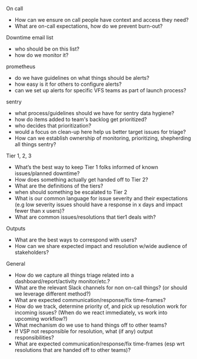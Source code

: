 On call
- How can we ensure on call people have context and access they need?
- What are on-call expectations, how do we prevent burn-out?

Downtime email list
- who should be on this list?
- how do we monitor it?

prometheus
- do we have guidelines on what things should be alerts?
- how easy is it for others to configure alerts?
- can we set up alerts for specific VFS teams as part of launch process?

sentry
- what process/guidelines should we have for sentry data hygiene?
- how do items added to team's backlog get prioritized?
- who decides that prioritization?
- would a focus on clean-up here help us better target issues for triage?
- How can we establish ownership of monitoring, prioritizing, shepherding all things sentry?

Tier 1, 2, 3
- What’s the best way to keep Tier 1 folks informed of known issues/planned downtime?
- How does something actually get handed off to Tier 2?
- What are the definitions of the tiers?
- when should something be escalated to Tier 2
- What is our common language for issue severity and their expectations (e.g low severity issues should have a response in x days and impact fewer than x users)?
- What are common issues/resolutions that tier1 deals with?

Outputs
- What are the best ways to correspond with users?
- How can we share expected impact and resolution w/wide audience of stakeholders?

General
- How do we capture all things triage related into a dashboard/report/activity monitor/etc.?
- What are the relevant Slack channels for non on-call things? (or should we leverage different method?)
- What are expected communication/response/fix time-frames?
- How do we track, determine priority of, and pick up resolution work for incoming issues? (When do we react immediately, vs work into upcoming workflow?)
- What mechanism do we use to hand things off to other teams?
- If VSP not responsible for resolution, what (if any) output responsibilities?
- What are expected communication/response/fix time-frames (esp wrt resolutions that are handed off to other teams)?
